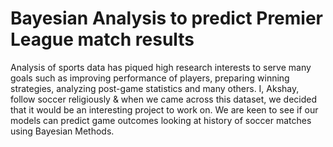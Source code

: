# Bayesian Analysis to predict Premier League match results

Analysis of sports data has piqued high research interests to serve many goals such as improving performance of players, preparing winning strategies, analyzing post-game statistics and many others. I, Akshay, follow soccer religiously & when we came across this dataset, we decided that it would be an interesting project to work on. We are keen to see if our models can predict game outcomes looking at history of soccer matches using Bayesian Methods.

